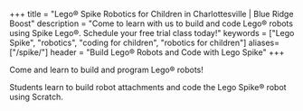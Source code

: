 +++
title = "Lego&reg; Spike Robotics for Children in Charlottesville | Blue Ridge Boost"
description = "Come to learn with us to build and code Lego&reg; robots using Spike Lego&reg;. Schedule your free trial class today!"
keywords = ["Lego Spike", "robotics",  "coding for children", "robotics for children"]
aliases=["/spike/"]
header = "Build Lego&reg; Robots and Code with Lego Spike"
+++

Come and learn to build and program Lego&reg; robots!

Students learn to build robot attachments and code the Lego Spike&reg; robot using Scratch.

